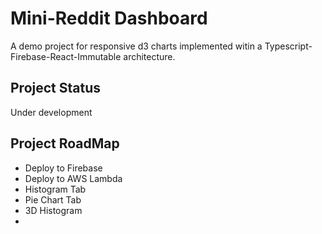 # Mini-Reddit Dashboard

A demo project for responsive d3 charts implemented witin a Typescript-Firebase-React-Immutable architecture.

## Project Status

Under development

## Project RoadMap

-   Deploy to Firebase
-   Deploy to AWS Lambda
-   Histogram Tab
-   Pie Chart Tab
-   3D Histogram
-
